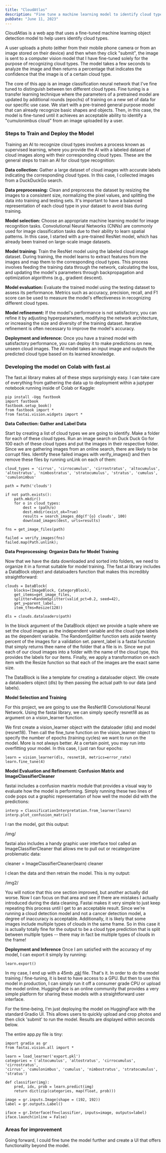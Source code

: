 ```yaml
---
title: "CloudAtlas"
description: "Fine tune a machine learning model to identify cloud types."
pubDate: "June 11, 2023"
---
```


CloudAtlas is a web app that uses a fine-tuned machine learning object detection model to help users identify cloud types.

A user uploads a photo (either from their mobile phone camera or from an image stored on their device) and then when they click "submit", the image is sent to a computer vision model that I have fine-tuned solely for the purpose of recognizing cloud types. The model takes a few seconds to analyze the image and then returns a percentage that indicates the confidence that the image is of a certain cloud type.

The core of this app is an image classification neural network that I've fine tuned to distinguish between ten different cloud types. Fine tuning is a transfer learning technique where the parameters of a pretrained model are updated by additional rounds (epochs) of training on a new set of data for our specific use case. We start with a pre-trained general purpose model that can already recognize basic shapes and objects. Then, in this case, the model is fine-tuned until it achieves an acceptable ability to identify a "cumulonimbus cloud" from an image uploaded by a user.

### Steps to Train and Deploy the Model

Training an AI to recognize cloud types involves a process known as supervised learning, where you provide the AI with a labeled dataset of cloud images along with their corresponding cloud types. These are the general steps to train an AI for cloud type recognition:

**Data collection:** Gather a large dataset of cloud images with accurate labels indicating the corresponding cloud types. In this case, I collected images from a DuckDuckGo search.

**Data preprocessing:** Clean and preprocess the dataset by resizing the images to a consistent size, normalizing the pixel values, and splitting the data into training and testing sets. It's important to have a balanced representation of each cloud type in your dataset to avoid bias during training.

**Model selection:** Choose an appropriate machine learning model for image recognition tasks. Convolutional Neural Networks (CNNs) are commonly used for image classification tasks due to their ability to learn spatial patterns. In this case, I started with a pre-trained ResNet model, which has already been trained on large-scale image datasets.

**Model training:** Train the ResNet model using the labeled cloud image dataset. During training, the model learns to extract features from the images and map them to the corresponding cloud types. This process involves feeding the training data through the network, calculating the loss, and updating the model's parameters through backpropagation and optimization algorithms (e.g., gradient descent).

**Model evaluation:** Evaluate the trained model using the testing dataset to assess its performance. Metrics such as accuracy, precision, recall, and F1 score can be used to measure the model's effectiveness in recognizing different cloud types.

**Model refinement:** If the model's performance is not satisfactory, you can refine it by adjusting hyperparameters, modifying the network architecture, or increasing the size and diversity of the training dataset. Iterative refinement is often necessary to improve the model's accuracy.

**Deployment and inference:** Once you have a trained model with satisfactory performance, you can deploy it to make predictions on new, unseen cloud images. The AI model takes an input image and outputs the predicted cloud type based on its learned knowledge.

### Developing the model on Colab with fast.ai

The fast.ai library makes all of these steps surprisingly easy. I can take care of everything from gathering the data up to deployment within a juptyper notebook running inside of Colab or Kaggle:

```
pip install -Uqq fastbook
import fastbook
fastbook.setup_book()
from fastbook import *
from fastai.vision.widgets import *
```

**Data Collection: Gather and Label Data**

Start by creating a list of cloud types we are going to identify. Make a folder for each of these cloud types. Run an image search on Duck Duck Go for 100 each of these cloud types and put the images in their respective folder. Since we are gathering images from an online search, there are likely to be corrupt files. Identify these failed images with verify_images() and then remove these files by running unLink on each of them:

```
cloud_types = 'cirrus', 'cirrocumulus', 'cirrostratus', 'altocumulus',
'altostratus', 'nimbostratus', 'stratocumulus', 'stratus', 'cumulus',
'cumulonimbus'

path = Path('clouds')

if not path.exists():
    path.mkdir()
    for o in cloud_types:
        dest = (path/o)
        dest.mkdir(exist_ok=True)
        results = search_images_ddg(f'{o} clouds', 100)
        download_images(dest, urls=results)

fns = get_image_files(path)

failed = verify_images(fns)
failed.map(Path.unlink);
```

**Data Preprocessing: Organize Data for Model Training**

Now that we have the data downloaded and sorted into folders, we need to organize it in a format suitable for model training. The fast.ai library includes a DataBlock object and dataloaders function that makes this incredibly straightforward:

```
clouds = DataBlock(
    blocks=(ImageBlock, CategoryBlock),
    get_items=get_image_files,
    splitter=RandomSplitter(valid_pct=0.2, seed=42),
    get_y=parent_label,
    item_tfms=Resize(128))

dls = clouds.dataloaders(path)
```

In the block argument of the DataBlock object we provide a tuple where we set the cloud images as the independent variable and the cloud type labels as the dependent variable. The RandomSplitter function sets aside twenty percent of the images for a validation set. parent_label is a fastai function that simply returns thee name of the folder that a file is in. Since we put each of our cloud images into a folder with the name of the cloud type, this provides the labels for our items. Finally, we apply a transformation on each item with the Resize function so that each of the images are the exact same size.

The DataBlock is like a template for creating a dataloader object. We create a dataloaders object (dls) by then passing the actual path to our data (and labels).

**Model Selection and Training**

For this project, we are going to use the ResNet18 Convolutional Neural Network. Using the fastai library, we can simply specify resnet18 as as argument on a vision_learner function.

We first create a vision_learner object with the dataloader (dls) and model (resnet18). Then call the fine_tune function on the vision_learner object to specify the number of epochs (training cycles) we want to run on the model. More is not always better. At a certain point, you may run into overfitting your model. In this case, I just ran four epochs:

```
learn = vision_learner(dls, resnet18, metrics=error_rate)
learn.fine_tune(4)
```

**Model Evaluation and Refinement: Confusion Matrix and ImageClassifierCleaner**

fastai includes a confusion maxtrix module that provides a visual way to evaluate how the model is performing. Simply running these two lines of code pops out a graphic representation of how well the model did with the predictions:

```
interp = ClassificationInterpretation.from_learner(learn)
interp.plot_confusion_matrix()
```

I ran the model, got this output:

/img/

fastai also includes a handy graphic user interface tool called an ImageClassifierCleaner that allows me to pull out or recategorizee problematic data:

cleaner = ImageClassifierCleaner(learn)
cleaner

I clean the data and then retrain the model.
This is my output:

/img2/

You will notice that this one section improved, but another actually did worse. Now I can focus on that area and see if there are mistakes I actually introduced during the data cleaning. Fastai makes it very simple to just keep repeating this process until I get to an acceptable result. Since we're running a cloud detection model and not a cancer detection model, a degree of inaccuracy is acceptable. Additionally, it is likely that some images include multiple types of clouds in the same frame. So in this case it is actually totally fine for the output to be a cloud type prediction that is split between multiple types -- there may in fact be multiple types of clouds in the frame!

**Deployment and Inference**
Once I am satisfied with the accuracy of my model, I can export it simply by running:

`learn.export()`

In my case, I end up with a 45mb [.pkl](https://docs.python.org/3/library/pickle.html) file. That's it. In order to do the model training / fine-tuning, it is best to have access to a GPU. But then to use this model in production, I can simply run it off a consumer grade CPU or upload the model online. HuggingFace is an online community that provides a very simple platform for sharing these models with a straightforward user interface.

For the time-being, I'm just deploying the model on HuggingFace with the standard Gradio UI. This allows users to quickly upload and crop photos and then click 'submit' to run the model. Results are displayed within seconds below.

The entire app.py file is tiny:

```
import gradio as gr
from fastai.vision.all import *

learn = load_learner('export.pkl')
categories = ('altocumulus', 'altostratus', 'cirrocumulus', 'cirrostratus',
'cirrus', 'cumulonimbus', 'cumulus', 'nimbostratus', 'stratocumulus', 'stratus')

def classifier(img):
    pred, idx, prob = learn.predict(img)
    return dict(zip(categories, map(float, prob)))

image = gr.inputs.Image(shape = (192, 192))
label = gr.outputs.Label()

iface = gr.Interface(fn=classifier, inputs=image, outputs=label)
iface.launch(inline = False)
```

### Areas for improvement

Going forward, I could fine tune the model further and create a UI that offers functionality beyond the model.
